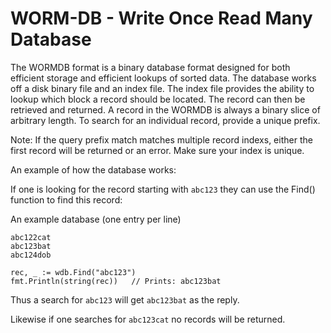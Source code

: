 # WORM-DB - Write Once Read Many Database

The WORMDB format is a binary database format designed for both efficient
storage and efficient lookups of sorted data.  The database works off a disk
binary file and an index file.  The index file provides the ability to lookup
which block a record should be located.  The record can then be retrieved and
returned.  A record in the WORMDB is always a binary slice of arbitrary length.
To search for an individual record, provide a unique prefix.

Note:  If the query prefix match matches multiple record indexs, either the
first record will be returned or an error.  Make sure your index is unique.

An example of how the database works:

If one is looking for the record starting with `abc123` they can use the Find()
function to find this record:

An example database (one entry per line)
```
abc122cat
abc123bat
abc124dob
```

```golang
rec, _ := wdb.Find("abc123")
fmt.Println(string(rec))   // Prints: abc123bat
```

Thus a search for `abc123` will get `abc123bat` as the reply.

Likewise if one searches for `abc123cat` no records will be returned.
